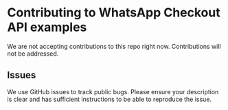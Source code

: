 # Contributing to WhatsApp Checkout API examples
We are not accepting contributions to this repo right now. Contributions will not be addressed.

## Issues
We use GitHub issues to track public bugs. Please ensure your description is
clear and has sufficient instructions to be able to reproduce the issue.
